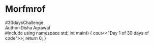 # Morfmrof
#30daysChallenge
<br>
Author-Disha Agrawal
<br>
#include<iostream>
using namespace std;
int main()
{
    cout<<"Day 1 of 30 days of code">>;
    return 0;
}
